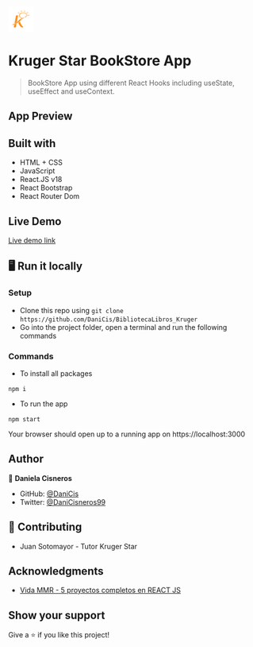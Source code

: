 <img src="./src/assets/kruger-logo.png" height="50px">

# Kruger Star BookStore App

> BookStore App using different React Hooks including useState, useEffect and useContext.

## App Preview
 


## Built with 

- HTML + CSS
- JavaScript
- React.JS v18
- React Bootstrap
- React Router Dom

## Live Demo

[Live demo link](https://krugerstar-book-dc.netlify.app/)

## 🖥️ Run it locally 

 ### Setup

 - Clone this repo using `git clone https://github.com/DaniCis/BibliotecaLibros_Kruger`
 - Go into the project folder, open a terminal and run the following commands

 ### Commands
    
 -  To install all packages
 ```
npm i
 ```
 - To run the app
  ```
npm start
 ```

 Your browser should open up to a running app on https://localhost:3000

## Author

👤 **Daniela Cisneros**

- GitHub: [@DaniCis](https://github.com/DaniCis)
- Twitter: [@DaniCisneros99](https://twitter.com/DaniCisneros99)

## 🤝 Contributing

- Juan Sotomayor - Tutor Kruger Star

## Acknowledgments

- [Vida MMR - 5 proyectos completos en REACT JS](https://www.youtube.com/watch?v=oT-feDPuJmk&t=8440s)

## Show your support

Give a ⭐ if you like this project!